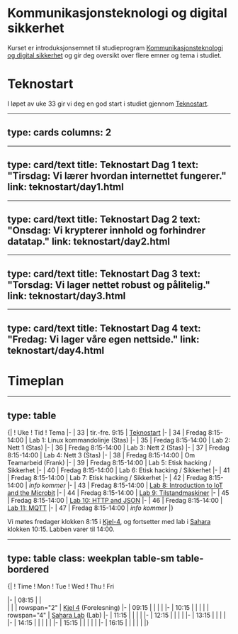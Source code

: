 # Kommunikasjonsteknologi og digital sikkerhet

Kurset er introduksjonsemnet til studieprogram [Kommunikasjonsteknologi og digital sikkerhet](https://www.ntnu.no/studier/mtkom) og gir deg oversikt over flere emner og tema i studiet.

<!--
<a class="arrow" href="learning-goals.html">Read more about the Learning Goals</a>
-->




# Teknostart

I løpet av uke 33 gir vi deg en god start i studiet gjennom [Teknostart](teknostart/index.html). 

---
type: cards
columns: 2
---


---
type: card/text
title: Teknostart Dag 1
text: "Tirsdag: Vi lærer hvordan internettet fungerer."
link: teknostart/day1.html
---

---
type: card/text
title: Teknostart Dag 2
text: "Onsdag: Vi krypterer innhold og forhindrer datatap."
link: teknostart/day2.html
---

---
type: card/text
title: Teknostart Dag 3
text: "Torsdag: Vi lager nettet robust og pålitelig."
link: teknostart/day3.html
---

---
type: card/text
title: Teknostart Dag 4
text: "Fredag: Vi lager våre egen nettside."
link: teknostart/day4.html
---


# Timeplan


---
type: table
---
{|
! Uke
! Tid
! Tema 
|-
| 33
| tir.-fre. 9:15
| [Teknostart](teknostart/index.html)
|-
| 34
| Fredag 8:15-14:00
| Lab 1: Linux kommandolinje (Stas)
|-
| 35
| Fredag 8:15-14:00
| Lab 2: Nett 1 (Stas)
|-
| 36
| Fredag 8:15-14:00
| Lab 3: Nett 2 (Stas)
|-
| 37
| Fredag 8:15-14:00
| Lab 4: Nett 3 (Stas) 
|-
| 38
| Fredag 8:15-14:00
| Om Teamarbeid (Frank)
|-
| 39
| Fredag 8:15-14:00
| Lab 5: Etisk hacking / Sikkerhet
|-
| 40
| Fredag 8:15-14:00
| Lab 6: Etisk hacking / Sikkerhet
|-
| 41
| Fredag 8:15-14:00
| Lab 7: Etisk hacking / Sikkerhet
|-
| 42
| Fredag 8:15-14:00
| _info kommer_
|-
| 43
| Fredag 8:15-14:00
| [Lab 8: Introduction to IoT and the Microbit](unit-p1/index.html)
|-
| 44
| Fredag 8:15-14:00
| [Lab 9: Tilstandmaskiner](unit-p2/index.html)
|-
| 45
| Fredag 8:15-14:00
| [Lab 10: HTTP and JSON](unit-p3/index.html)
|-
| 46
| Fredag 8:15-14:00
| [Lab 11: MQTT](unit-p4/index.html)
|-
| 47
| Fredag 8:15-14:00
| _info kommer_
|}


Vi møtes fredager klokken 8:15 i [Kjel-4](https://link.mazemap.com/QO2zpqJ0), og fortsetter med lab i [Sahara](https://link.mazemap.com/pR24A3cf) klokken 10:15. Labben varer til 14:00. 

---
type: table
class: weekplan table-sm table-bordered
---
{|
! Time
! Mon
! Tue
! Wed
! Thu
! Fri

|-
| 08:15
| 
|  
|
|
| rowspan="2" | [Kjel 4](https://link.mazemap.com/QO2zpqJ0) (Forelesning)
|-
| 09:15
| 
|
|
|
|-
| 10:15
| 
|
|
|
| rowspan="4" | [Sahara Lab](https://link.mazemap.com/pR24A3cf) (Lab) 
|-
| 11:15
|
|
| 
|
|-
| 12:15
|
|
|
|
|-
| 13:15
|
|
|
| 
|-
| 14:15
|
|
|
|
|
|-
| 15:15
|
|
|
|
|
|-
| 16:15
|
|
|
|
|
|}